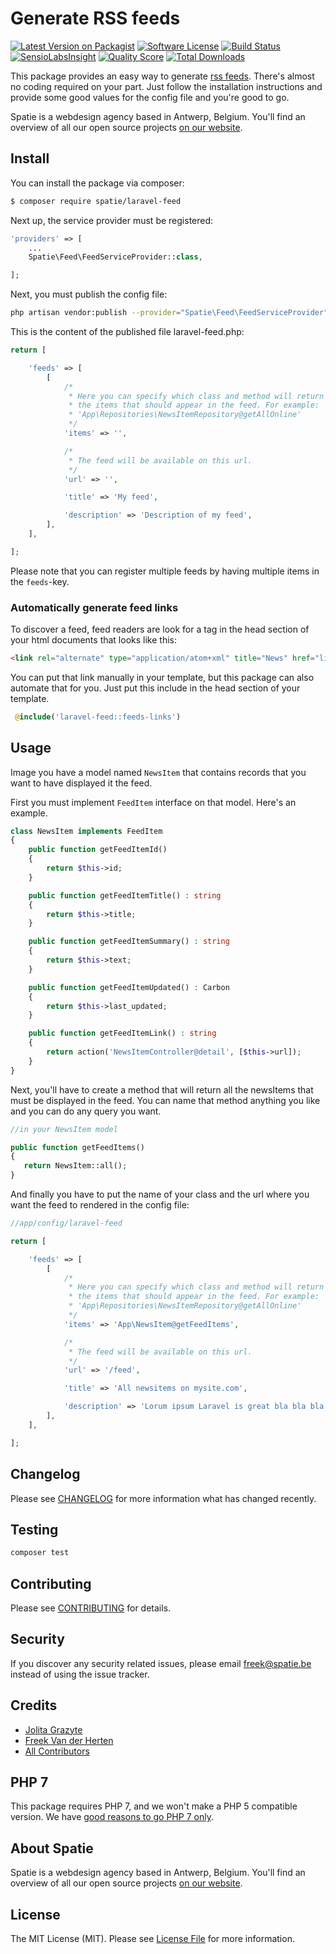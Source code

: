 # Generate RSS feeds

[![Latest Version on Packagist](https://img.shields.io/packagist/v/spatie/laravel-feed.svg?style=flat-square)](https://packagist.org/packages/spatie/laravel-feed)
[![Software License](https://img.shields.io/badge/license-MIT-brightgreen.svg?style=flat-square)](LICENSE.md)
[![Build Status](https://img.shields.io/travis/spatie/laravel-feed/master.svg?style=flat-square)](https://travis-ci.org/spatie/laravel-feed)
[![SensioLabsInsight](https://img.shields.io/sensiolabs/i/2e3adb82-65db-4874-b1f9-ccea2cbe3d0b.svg?style=flat-square)](https://insight.sensiolabs.com/projects/2e3adb82-65db-4874-b1f9-ccea2cbe3d0b)
[![Quality Score](https://img.shields.io/scrutinizer/g/spatie/laravel-feed.svg?style=flat-square)](https://scrutinizer-ci.com/g/spatie/laravel-feed)
[![Total Downloads](https://img.shields.io/packagist/dt/spatie/laravel-feed.svg?style=flat-square)](https://packagist.org/packages/spatie/laravel-feed)

This package provides an easy way to generate [rss feeds](http://www.whatisrss.com/). There's almost no coding required on your part.
Just follow the installation instructions and provide some good values for the config file and you're
good to go.

Spatie is a webdesign agency based in Antwerp, Belgium. You'll find an overview of all our open source projects [on our website](https://spatie.be/opensource).

## Install

You can install the package via composer:

``` bash
$ composer require spatie/laravel-feed
```

Next up, the service provider must be registered:

```php
'providers' => [
    ...
    Spatie\Feed\FeedServiceProvider::class,

];
```

Next, you must publish the config file:

```bash
php artisan vendor:publish --provider="Spatie\Feed\FeedServiceProvider"
```

This is the content of the published file laravel-feed.php:

```php
return [

    'feeds' => [
        [
            /*
             * Here you can specify which class and method will return
             * the items that should appear in the feed. For example:
             * 'App\Repositories\NewsItemRepository@getAllOnline'
             */
            'items' => '',

            /*
             * The feed will be available on this url.
             */
            'url' => '',

            'title' => 'My feed',

            'description' => 'Description of my feed',
        ],
    ],

];

```

Please note that you can register multiple feeds by having multiple items in the `feeds`-key.


### Automatically generate feed links

To discover a feed, feed readers are look for a tag in the head section of your html documents that looks like this: 


```html
<link rel="alternate" type="application/atom+xml" title="News" href="linkToYourFeed" />
```

You can put that link manually in your template, but this package can also automate that for you.
Just put this include in the head section of your template.
 
```php
 @include('laravel-feed::feeds-links')
```

## Usage

Image you have a model named `NewsItem` that contains records that you want to have displayed it the feed.

First you must implement `FeedItem` interface on that model. Here's an example.

``` php
class NewsItem implements FeedItem
{
    public function getFeedItemId()
    {
        return $this->id;
    }

    public function getFeedItemTitle() : string
    {
        return $this->title;
    }

    public function getFeedItemSummary() : string
    {
        return $this->text;
    }

    public function getFeedItemUpdated() : Carbon
    {
        return $this->last_updated;
    }

    public function getFeedItemLink() : string
    {
        return action('NewsItemController@detail', [$this->url]);
    }
}
```

Next, you'll have to create a method that will return all the newsItems that must be displayed in 
the feed. You can name that method anything you like and you can do any query you want.

```php
//in your NewsItem model

public function getFeedItems()
{
   return NewsItem::all();
}
```

And finally you have to put the name of your class and the url where you want the feed to rendered
in the config file:

```php
//app/config/laravel-feed

return [

    'feeds' => [
        [
            /*
             * Here you can specify which class and method will return
             * the items that should appear in the feed. For example:
             * 'App\Repositories\NewsItemRepository@getAllOnline'
             */
            'items' => 'App\NewsItem@getFeedItems',

            /*
             * The feed will be available on this url.
             */
            'url' => '/feed',

            'title' => 'All newsitems on mysite.com',

            'description' => 'Lorum ipsum Laravel is great bla bla bla',
        ],
    ],

];

```

## Changelog

Please see [CHANGELOG](CHANGELOG.md) for more information what has changed recently.

## Testing

``` bash
composer test
```

## Contributing

Please see [CONTRIBUTING](CONTRIBUTING.md) for details.

## Security

If you discover any security related issues, please email freek@spatie.be instead of using the issue tracker.

## Credits

- [Jolita Grazyte](https://github.com/JolitaGrazyte)
- [Freek Van der Herten](https://github.com/freekmurze)
- [All Contributors](../../contributors)

## PHP 7
This package requires PHP 7, and we won't make a PHP 5 compatible version.  We have [good reasons to go PHP 7 only](https://murze.be/2016/01/why-we-are-requiring-php-7-for-our-new-packages/). 

## About Spatie
Spatie is a webdesign agency based in Antwerp, Belgium. You'll find an overview of all our open source projects [on our website](https://spatie.be/opensource).

## License

The MIT License (MIT). Please see [License File](LICENSE.md) for more information.
